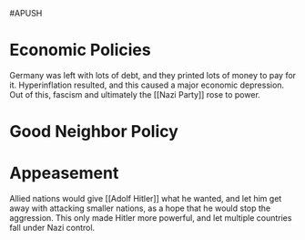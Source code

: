 #APUSH 
# Economic Policies
Germany was left with lots of debt, and they printed lots of money to pay for it. Hyperinflation resulted, and this caused a major economic depression. Out of this, fascism and ultimately the [[Nazi Party]] rose to power.
# Good Neighbor Policy
# Appeasement
Allied nations would give [[Adolf Hitler]] what he wanted, and let him get away with attacking smaller nations, as a hope that he would stop the aggression. This only made Hitler more powerful, and let multiple countries fall under Nazi control.